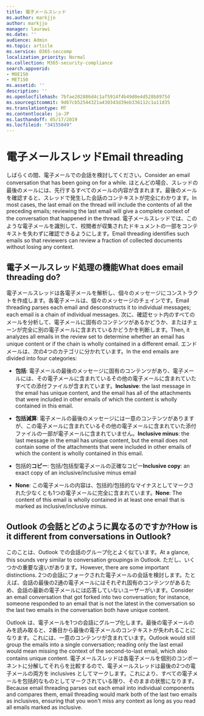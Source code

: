 ```yaml
---
title: 電子メールスレッド
ms.author: markjjo
author: markjjo
manager: laurawi
ms.date: ''
audience: Admin
ms.topic: article
ms.service: O365-seccomp
localization_priority: Normal
ms.collection: M365-security-compliance
search.appverid:
- MOE150
- MET150
ms.assetid: ''
description: ''
ms.openlocfilehash: 7bfae202886d4c1af5914f4b49d0e4d528b8975d
ms.sourcegitcommit: 9d67cb52544321a430343d39eb336112c1a11d35
ms.translationtype: MT
ms.contentlocale: ja-JP
ms.lasthandoff: 05/17/2019
ms.locfileid: "34155049"
---
```

# <a name="email-threading"></a><span data-ttu-id="32207-102">電子メールスレッド</span><span class="sxs-lookup"><span data-stu-id="32207-102">Email threading</span></span>

<span data-ttu-id="32207-103">しばらくの間、電子メールでの会話を検討してください。</span><span class="sxs-lookup"><span data-stu-id="32207-103">Consider an email conversation that has been going on for a while.</span></span> <span data-ttu-id="32207-104">ほとんどの場合、スレッドの最後のメールには、先行するすべてのメールの内容が含まれます。最後のメールを確認すると、スレッドで発生した会話のコンテキストが完全にわかります。</span><span class="sxs-lookup"><span data-stu-id="32207-104">In most cases, the last email on the thread will include the contents of all the preceding emails; reviewing the last email will give a complete context of the conversation that happened in the thread.</span></span> <span data-ttu-id="32207-105">電子メールスレッドでは、このような電子メールを識別して、校閲者が収集されたドキュメントの一部をコンテキストを失わずに確認できるようにします。</span><span class="sxs-lookup"><span data-stu-id="32207-105">Email threading identifies such emails so that reviewers can review a fraction of collected documents without losing any context.</span></span>

## <a name="what-does-email-threading-do"></a><span data-ttu-id="32207-106">電子メールスレッド処理の機能</span><span class="sxs-lookup"><span data-stu-id="32207-106">What does email threading do?</span></span>

<span data-ttu-id="32207-107">電子メールスレッドは各電子メールを解析し、個々のメッセージにコンストラクトを作成します。各電子メールは、個々のメッセージのチェインです。</span><span class="sxs-lookup"><span data-stu-id="32207-107">Email threading parses each email and desconstructs it to individual messages; each email is a chain of individual messages.</span></span> <span data-ttu-id="32207-108">次に、確認セット内のすべてのメールを分析して、電子メールに固有のコンテンツがあるかどうか、またはチェーンが完全に別の電子メールに含まれているかどうかを判断します。</span><span class="sxs-lookup"><span data-stu-id="32207-108">Then, it analyzes all emails in the review set to determine whether an email has unique content or if the chain is wholly contained in a different email.</span></span> <span data-ttu-id="32207-109">エンドメールは、次の4つのカテゴリに分かれています。</span><span class="sxs-lookup"><span data-stu-id="32207-109">In the end emails are divided into four categories:</span></span>

- <span data-ttu-id="32207-110">**包括**: 電子メールの最後のメッセージに固有のコンテンツがあり、電子メールには、その電子メールに含まれているその他の電子メールに含まれていたすべての添付ファイルが含まれています。</span><span class="sxs-lookup"><span data-stu-id="32207-110">**Inclusive**: the last message in the email has unique content, and the email has all of the attachments that were included in other emails of which the content is wholly contained in this email.</span></span>


- <span data-ttu-id="32207-111">**包括減算**: 電子メールの最後のメッセージには一意のコンテンツがありますが、この電子メールに含まれているその他の電子メールに含まれていた添付ファイルの一部が電子メールに含まれていません。</span><span class="sxs-lookup"><span data-stu-id="32207-111">**Inclusive minus**: the last message in the email has unique content, but the email does not contain some of the attachments that were included in other emails of which the content is wholly contained in this email.</span></span>

- <span data-ttu-id="32207-112">包括的**コピー**: 包括/包括型電子メールの正確なコピー</span><span class="sxs-lookup"><span data-stu-id="32207-112">**Inclusive copy**: an exact copy of an inclusive/inclusive minus email</span></span>

- <span data-ttu-id="32207-113">**None**: この電子メールの内容は、包括的/包括的なマイナスとしてマークされた少なくとも1つの電子メールに完全に含まれています。</span><span class="sxs-lookup"><span data-stu-id="32207-113">**None**: The content of this email is wholly contained in at least one email that is marked as inclusive/inclusive minus.</span></span>

## <a name="how-is-it-different-from-conversations-in-outlook"></a><span data-ttu-id="32207-114">Outlook の会話とどのように異なるのですか?</span><span class="sxs-lookup"><span data-stu-id="32207-114">How is it different from conversations in Outlook?</span></span>
<span data-ttu-id="32207-115">このことは、Outlook での会話のグループ化とよく似ています。</span><span class="sxs-lookup"><span data-stu-id="32207-115">At a glance, this sounds very similar to conversation groupings in Outlook.</span></span> <span data-ttu-id="32207-116">ただし、いくつかの重要な違いがあります。</span><span class="sxs-lookup"><span data-stu-id="32207-116">However, there are some important distinctions.</span></span> <span data-ttu-id="32207-117">2つの会話にフォークされた電子メールの会話を検討します。たとえば、会話の最後の2通の電子メールにはそれぞれ固有のコンテンツがあるため、会話の最新の電子メールには応答していないユーザーがいます。</span><span class="sxs-lookup"><span data-stu-id="32207-117">Consider an email conversation that got forked into two conversation; for instance, someone responded to an email that is not the latest in the conversation so the last two emails in the conversation both have unique content.</span></span>

<span data-ttu-id="32207-118">Outlook は、電子メールを1つの会話にグループ化します。最後の電子メールのみを読み取ると、2番目から最後の電子メールのコンテキストが失われることになります。これには、一意のコンテンツが含まれています。</span><span class="sxs-lookup"><span data-stu-id="32207-118">Outlook would still group the emails into a single conversation; reading only the last email would mean missing the context of the second-to-last email, which also contains unique content.</span></span> <span data-ttu-id="32207-119">電子メールスレッドは各電子メールを個別のコンポーネントに分解してそれらを比較するので、電子メールスレッドは最後の2つの電子メールの両方を inclusives としてマークします。これにより、すべての電子メールを包括的なものとしてマークされている限り、そのままの状態になります。</span><span class="sxs-lookup"><span data-stu-id="32207-119">Because email threading parses out each email into individual components and compares them, email threading would mark both of the last two emails as inclusives, ensuring that you won't miss any context as long as you read all emails marked as inclusive.</span></span>
